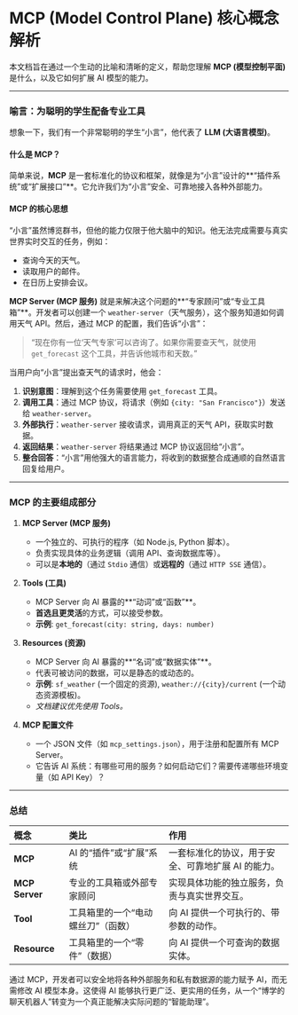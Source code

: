 # MCP (Model Control Plane) 核心概念解析

本文档旨在通过一个生动的比喻和清晰的定义，帮助您理解 **MCP (模型控制平面)** 是什么，以及它如何扩展 AI 模型的能力。

---

### 喻言：为聪明的学生配备专业工具

想象一下，我们有一个非常聪明的学生“小言”，他代表了 **LLM (大语言模型)**。

#### 什么是 MCP？

简单来说，**MCP** 是一套标准化的协议和框架，就像是为“小言”设计的**“插件系统”或“扩展接口”**。它允许我们为“小言”安全、可靠地接入各种外部能力。

#### MCP 的核心思想

“小言”虽然博览群书，但他的能力仅限于他大脑中的知识。他无法完成需要与真实世界实时交互的任务，例如：
- 查询今天的天气。
- 读取用户的邮件。
- 在日历上安排会议。

**MCP Server (MCP 服务)** 就是来解决这个问题的**“专家顾问”或“专业工具箱”**。开发者可以创建一个 `weather-server`（天气服务），这个服务知道如何调用天气 API。然后，通过 MCP 的配置，我们告诉“小言”：

> “现在你有一位‘天气专家’可以咨询了。如果你需要查天气，就使用 `get_forecast` 这个工具，并告诉他城市和天数。”

当用户向“小言”提出查天气的请求时，他会：
1.  **识别意图**：理解到这个任务需要使用 `get_forecast` 工具。
2.  **调用工具**：通过 MCP 协议，将请求（例如 `{city: "San Francisco"}`）发送给 `weather-server`。
3.  **外部执行**：`weather-server` 接收请求，调用真正的天气 API，获取实时数据。
4.  **返回结果**：`weather-server` 将结果通过 MCP 协议返回给“小言”。
5.  **整合回答**：“小言”用他强大的语言能力，将收到的数据整合成通顺的自然语言回复给用户。

---

### MCP 的主要组成部分

1.  **MCP Server (MCP 服务)**
    - 一个独立的、可执行的程序（如 Node.js, Python 脚本）。
    - 负责实现具体的业务逻辑（调用 API、查询数据库等）。
    - 可以是**本地的**（通过 `Stdio` 通信）或**远程的**（通过 `HTTP SSE` 通信）。

2.  **Tools (工具)**
    - MCP Server 向 AI 暴露的**“动词”或“函数”**。
    - **首选且更灵活**的方式，可以接受参数。
    - **示例**: `get_forecast(city: string, days: number)`

3.  **Resources (资源)**
    - MCP Server 向 AI 暴露的**“名词”或“数据实体”**。
    - 代表可被访问的数据，可以是静态的或动态的。
    - **示例**: `sf_weather` (一个固定的资源), `weather://{city}/current` (一个动态资源模板)。
    - *文档建议优先使用 Tools。*

4.  **MCP 配置文件**
    - 一个 JSON 文件（如 `mcp_settings.json`），用于注册和配置所有 MCP Server。
    - 它告诉 AI 系统：有哪些可用的服务？如何启动它们？需要传递哪些环境变量（如 API Key）？

---

### 总结

| 概念 | 类比 | 作用 |
| :--- | :--- | :--- |
| **MCP** | AI 的“插件”或“扩展”系统 | 一套标准化的协议，用于安全、可靠地扩展 AI 的能力。 |
| **MCP Server** | 专业的工具箱或外部专家顾问 | 实现具体功能的独立服务，负责与真实世界交互。 |
| **Tool** | 工具箱里的一个“电动螺丝刀”（函数） | 向 AI 提供一个可执行的、带参数的动作。 |
| **Resource** | 工具箱里的一个“零件”（数据） | 向 AI 提供一个可查询的数据实体。 |

通过 MCP，开发者可以安全地将各种外部服务和私有数据源的能力赋予 AI，而无需修改 AI 模型本身。这使得 AI 能够执行更广泛、更实用的任务，从一个“博学的聊天机器人”转变为一个真正能解决实际问题的“智能助理”。
